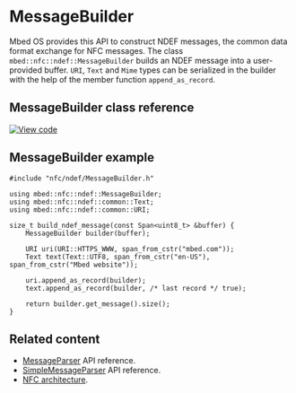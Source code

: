 # MessageBuilder

Mbed OS provides this API to construct NDEF messages, the common data format exchange for NFC messages. The class `mbed::nfc::ndef::MessageBuilder` builds an NDEF message into a user-provided buffer. `URI`, `Text` and `Mime` types can be serialized in the builder with the help of the member function `append_as_record`.

## MessageBuilder class reference

[![View code](https://www.mbed.com/embed/?type=library)](https://os.mbed.com/docs/development/mbed-os-api-doxy/classmbed_1_1nfc_1_1ndef_1_1_message_builder.html)

## MessageBuilder example

```
#include "nfc/ndef/MessageBuilder.h"

using mbed::nfc::ndef::MessageBuilder;
using mbed::nfc::ndef::common::Text;
using mbed::nfc::ndef::common::URI;

size_t build_ndef_message(const Span<uint8_t> &buffer) {
    MessageBuilder builder(buffer);

    URI uri(URI::HTTPS_WWW, span_from_cstr("mbed.com"));
    Text text(Text::UTF8, span_from_cstr("en-US"), span_from_cstr("Mbed website"));

    uri.append_as_record(builder);
    text.append_as_record(builder, /* last record */ true);

    return builder.get_message().size();
}
```

## Related content

- [MessageParser](messageparser.html) API reference.
- [SimpleMessageParser](simplemessageparser.html) API reference.
- [NFC architecture](../reference/nfc-technology.html).
